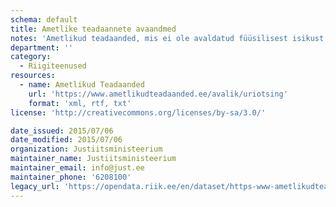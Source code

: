 ```yaml
---
schema: default
title: Ametlike teadaannete avaandmed
notes: 'Ametlikud teadaanded, mis ei ole avaldatud füüsilisest isikust adressaadile kätte toimetamiseks või mille avaldamine ei ole lõpetatud.'
department: ''
category:
  - Riigiteenused
resources:
  - name: Ametlikud Teadaanded
    url: 'https://www.ametlikudteadaanded.ee/avalik/uriotsing'
    format: 'xml, rtf, txt'
license: 'http://creativecommons.org/licenses/by-sa/3.0/'

date_issued: 2015/07/06
date_modified: 2015/07/06
organization: Justiitsministeerium
maintainer_name: Justiitsministeerium
maintainer_email: info@just.ee
maintainer_phone: '6208100'
legacy_url: 'https://opendata.riik.ee/en/dataset/https-www-ametlikudteadaanded-ee-avalik-uriotsing'
---
```

